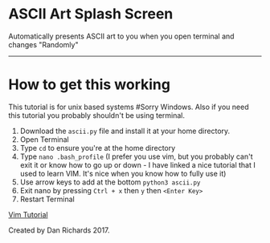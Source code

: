ASCII Art Splash Screen
=======================
Automatically presents ASCII art to you when you open terminal and changes "Randomly"

-----

How to get this working
===========================

This tutorial is for unix based systems #Sorry Windows. Also if you need this tutorial you probably shouldn't be using terminal.

 1. Download the `ascii.py` file and install it at your home directory. 
 2. Open Terminal 
 3. Type `cd` to ensure you're at the home directory
 4. Type `nano .bash_profile` (I prefer you use vim, but you probably can't exit it or know how to go up or down - I have linked a nice tutorial that I used to learn VIM. It's nice when you know how to fully use it) 
 5. Use arrow keys to add at the bottom `python3 ascii.py`
 6. Exit nano by pressing `Ctrl + x` then `y` then `<Enter Key>`
 7. Restart Terminal


[Vim Tutorial](http://www.openvim.com)



Created by Dan Richards 2017. 

